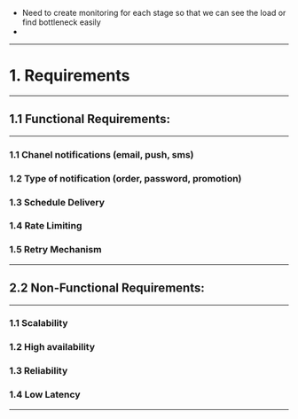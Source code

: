
- Need to create monitoring for each stage so that we can see the load or find bottleneck easily
- 
---
# 1. Requirements
---
 
## 1.1 Functional Requirements:
---
### 1.1 Chanel notifications (email, push, sms)
### 1.2 Type of notification (order, password, promotion)
### 1.3 Schedule Delivery
### 1.4 Rate Limiting
### 1.5 Retry Mechanism

---
## 2.2 Non-Functional Requirements:
---
### 1.1 Scalability
### 1.2 High availability
### 1.3 Reliability
### 1.4 Low Latency
---
